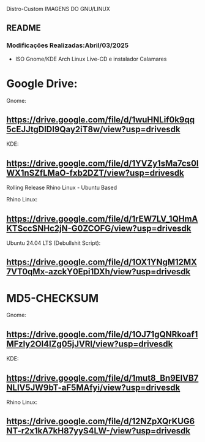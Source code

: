  Distro-Custom
IMAGENS DO GNU/LINUX
## README
### Modificações Realizadas:Abril/03/2025
- ISO Gnome/KDE Arch Linux Live-CD e instalador Calamares

  
# Google Drive:

Gnome:
## https://drive.google.com/file/d/1wuHNLif0k9qq5cEJJtgDlDI9Qay2iT8w/view?usp=drivesdk

KDE:
## https://drive.google.com/file/d/1YVZy1sMa7cs0IWX1nSZfLMaO-fxb2DZT/view?usp=drivesdk

Rolling Release Rhino Linux - Ubuntu Based

Rhino Linux:
## https://drive.google.com/file/d/1rEW7LV_1QHmAKTSccSNHc2jN-G0ZCOFG/view?usp=drivesdk

Ubuntu 24.04 LTS (Debullshit Script):
## https://drive.google.com/file/d/1OX1YNgM12MX7VT0qMx-azckY0Epi1DXh/view?usp=drivesdk


# MD5-CHECKSUM

Gnome:
## https://drive.google.com/file/d/1OJ71gQNRkoaf1MFzIy2Ol4IZg05jJVRl/view?usp=drivesdk

KDE:
## https://drive.google.com/file/d/1mut8_Bn9ElVB7NLIV5JW9bT-aF5MAfyi/view?usp=drivesdk

Rhino Linux:
## https://drive.google.com/file/d/12NZpXQrKUG6NT-r2x1kA7kH87yyS4LW-/view?usp=drivesdk

